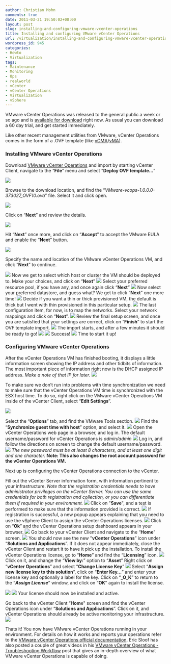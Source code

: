 ```yaml
---
author: Christian Mohn
comments: true
date: 2011-03-21 19:50:02+00:00
layout: post
slug: installing-and-configuring-vmware-vcenter-operations
title: Installing and configuring VMware vCenter Operations
url: /virtualization/installing-and-configuring-vmware-vcenter-operations/
wordpress_id: 945
categories:
- Howto
- Virtualization
tags:
- Maintenance
- Monitoring
- Ops
- realworld
- vCenter
- vCenter Operations
- Virtualization
- vSphere
---
```


VMware vCenter Operations was released to the general public a week or so ago and is [available for download](http://www.vmware.com/products/vcenter-operations/overview.html) right now. As usual you can download a 60 day trial, and get started immediately.

Like other recent management utilities from VMware, vCenter Operations comes in the form of a .OVF template (like [vCMA](http://communities.vmware.com/community/beta/vcmobileaccess)/[vMA](http://www.vmware.com/support/developer/vima/)).


### Installing VMware vCenter Operations


Download [VMware vCenter Operations](http://www.vmware.com/products/vcenter-operations/overview.html) and import by starting vCenter Client, navigate to the “**File**” menu and select “**Deploy OVF template…**”

[![](http://vninja.net/wordpress/wp-content/uploads/2011/03/1.png)](http://vninja.net/wordpress/wp-content/uploads/2011/03/1.png)

Browse to the download location, and find the “_VMware-vcops-1.0.0.0-373027_OVF10.ova_” file. Select it and click open.

[![](http://vninja.net/wordpress/wp-content/uploads/2011/03/2-300x208.png)](http://vninja.net/wordpress/wp-content/uploads/2011/03/2.png)

Click on “**Next**” and review the details.

[![](http://vninja.net/wordpress/wp-content/uploads/2011/03/3-300x225.png)](http://vninja.net/wordpress/wp-content/uploads/2011/03/3.png)

Hit “**Next**” once more, and click on “**Accept**” to accept the VMware EULA and enable the “**Next**” button.

[![](http://vninja.net/wordpress/wp-content/uploads/2011/03/4-300x225.png)](http://vninja.net/wordpress/wp-content/uploads/2011/03/4.png)

Specify the name and location of the VMware vCenter Operations VM, and click “**Next**” to continue.

[![](http://vninja.net/wordpress/wp-content/uploads/2011/03/5-300x225.png)](http://vninja.net/wordpress/wp-content/uploads/2011/03/5.png)
Now we get to select which host or cluster the VM should be deployed to. Make your choices, and click on “**Next**”
[![](http://vninja.net/wordpress/wp-content/uploads/2011/03/6-300x225.png)](http://vninja.net/wordpress/wp-content/uploads/2011/03/6.png)
Select your preferred resource pool, if you have any, and once again click “**Next**”
[![](http://vninja.net/wordpress/wp-content/uploads/2011/03/7-300x225.png)](http://vninja.net/wordpress/wp-content/uploads/2011/03/7.png)
Now select your preferred datastore, and guess what? We get to click “**Next**” one more time!
[![](http://vninja.net/wordpress/wp-content/uploads/2011/03/8-300x225.png)](http://vninja.net/wordpress/wp-content/uploads/2011/03/8.png)
Decide if you want a thin or thick provisioned VM, the default is thick but I went with thin provisioned in this particular setup.
[![](http://vninja.net/wordpress/wp-content/uploads/2011/03/9-300x225.png)](http://vninja.net/wordpress/wp-content/uploads/2011/03/9.png)
The last configuration item, for now, is to map the networks. Select your network mappings and click on “**Next**”.
[![](http://vninja.net/wordpress/wp-content/uploads/2011/03/10-300x225.png)](http://vninja.net/wordpress/wp-content/uploads/2011/03/10.png)
Review the final setup screen, and once you are satisfied that your settings are correct, click on “**Finish**” to start the OVF template import.
[![](http://vninja.net/wordpress/wp-content/uploads/2011/03/11-300x225.png)](http://vninja.net/wordpress/wp-content/uploads/2011/03/11.png)
The import starts, and after a few minutes it should be ready to go!
[![](http://vninja.net/wordpress/wp-content/uploads/2011/03/16-300x134.png)](http://vninja.net/wordpress/wp-content/uploads/2011/03/16.png)
[![](http://vninja.net/wordpress/wp-content/uploads/2011/03/19-300x93.png)](http://vninja.net/wordpress/wp-content/uploads/2011/03/19.png)
Success!
[![](http://vninja.net/wordpress/wp-content/uploads/2011/03/20-300x221.png)](http://vninja.net/wordpress/wp-content/uploads/2011/03/20.png)
Time to start it up!


### Configuring VMware vCenter Operations


After the vCenter Operations VM has finished booting, it displays a little information screen showing the IP address and other tidbits of information. The most important piece of information right now is the DHCP assigned IP address. _Make a note of that IP for later._
[![](http://vninja.net/wordpress/wp-content/uploads/2011/03/21-300x166.png)](http://vninja.net/wordpress/wp-content/uploads/2011/03/21.png)

To make sure we don’t run into problems with time synchronization we need to make sure that the vCenter Operations VM time is synchronized with the ESX host time. To do so, right click on the VMware vCenter Operations VM inside of the vCenter Client, select “**Edit Settings**”.

[![](http://vninja.net/wordpress/wp-content/uploads/2011/03/21-2-275x300.png)](http://vninja.net/wordpress/wp-content/uploads/2011/03/21-2.png)

Select the “**Options**” tab, and find the VMware Tools section.
[![](http://vninja.net/wordpress/wp-content/uploads/2011/03/21-3-300x264.png)](http://vninja.net/wordpress/wp-content/uploads/2011/03/21-3.png)
Find the “**Synchronize guest time with host**” option, and select it.
[![](http://vninja.net/wordpress/wp-content/uploads/2011/03/21-4.png)](http://vninja.net/wordpress/wp-content/uploads/2011/03/21-4.png)
Open the vCenter Operations web page in a browser, and log in. The default username/password for vCenter Operations is _admin/admin_
[![](http://vninja.net/wordpress/wp-content/uploads/2011/03/22-300x227.png)](http://vninja.net/wordpress/wp-content/uploads/2011/03/22.png)
Log in, and follow the directions on screen to change the default username/password.
[![](http://vninja.net/wordpress/wp-content/uploads/2011/03/23-300x227.png)](http://vninja.net/wordpress/wp-content/uploads/2011/03/23.png)
_The new password must be at least 8 characters, and at least one digit and one character._
**Note: This also changes the root account password for the vCenter Operations VM.**

Next up is configuring the vCenter Operations connection to the vCenter.

Fill out the vCenter Server information form, with information pertinent to your infrastructure.
_Note that the registration credentials needs to have administrator privileges on the vCenter Server. You can use the same credentials for both registration and collection, or you can differentiate them if required in your environment._
[![](http://vninja.net/wordpress/wp-content/uploads/2011/03/24-300x227.png)](http://vninja.net/wordpress/wp-content/uploads/2011/03/24.png)
Click on "**Save**", and a test is performed to make sure that the information provided is correct.
[![](http://vninja.net/wordpress/wp-content/uploads/2011/03/25-300x218.png)](http://vninja.net/wordpress/wp-content/uploads/2011/03/25.png)
If registration is successful, a new popup appears explaining that you need to use the vSphere Client to assign the vCenter Operations licenses.
[![](http://vninja.net/wordpress/wp-content/uploads/2011/03/26-300x227.png)](http://vninja.net/wordpress/wp-content/uploads/2011/03/26.png)
Click on “**Ok**” and the vCenter Operations setup dashboard appears in your browser.
[![](http://vninja.net/wordpress/wp-content/uploads/2011/03/27-300x227.png)](http://vninja.net/wordpress/wp-content/uploads/2011/03/27.png)
Go back to your vCenter Client and navigate to the “**Home**” screen.
[![](http://vninja.net/wordpress/wp-content/uploads/2011/03/28-300x288.png)](http://vninja.net/wordpress/wp-content/uploads/2011/03/28.png)
You should now see the new "**vCenter Operations**” icon under “**Solutions and Applications**”. If it does not appear immediately, close the vCenter Client and restart it to have it pick up the installation.
To install the vCenter Operations license, go to “**Home**” and find the “**Licensing**” icon.
[![](http://vninja.net/wordpress/wp-content/uploads/2011/03/29-300x288.png)](http://vninja.net/wordpress/wp-content/uploads/2011/03/29.png)
Click on it, and change the “**View by:**” option to “**Asset**”
Right click on “**vCenter Operations**” and select “**Change License Key**”
[![](http://vninja.net/wordpress/wp-content/uploads/2011/03/30-300x44.png)](http://vninja.net/wordpress/wp-content/uploads/2011/03/30.png)
Select “**Assign new license key to this solution**”, click on “**Enter Key…**” and enter your license key and optionally a label for the key. Click on “**_O_K**” to return to the “**_Assign License_**” window, and click on “**OK**” again to install the license.

[![](http://vninja.net/wordpress/wp-content/uploads/2011/03/31-300x111.png)](http://vninja.net/wordpress/wp-content/uploads/2011/03/31.png) [![](http://vninja.net/wordpress/wp-content/uploads/2011/03/32-300x289.png)](http://vninja.net/wordpress/wp-content/uploads/2011/03/32.png)
Your license should now be installed and active.

Go back to the vCenter Client “**Hom**e" screen and find the vCenter Operations icon under “**Solutions and Applications**”. Click on it, and vCenter Operations should already be active monitoring your infrastructure.
[![](http://vninja.net/wordpress/wp-content/uploads/2011/03/33-300x288.png)](http://vninja.net/wordpress/wp-content/uploads/2011/03/33.png)

Thats it! You now have VMware vCenter Operations running in your environment. For details on how it works and reports your operations refer to the [VMware vCenter Operations official documentation](http://www.vmware.com/products/vcenter-operations/overview.html). Eric Sloof has also posted a couple of great videos in his [VMware vCenter Operations - Troubleshooting Workflow](http://www.ntpro.nl/blog/archives/1712-Video-VMware-vCenter-Operations-Troubleshooting-Workflow.html) post that gives an in-depth overview of what VMware vCenter Operations is capable of doing.
